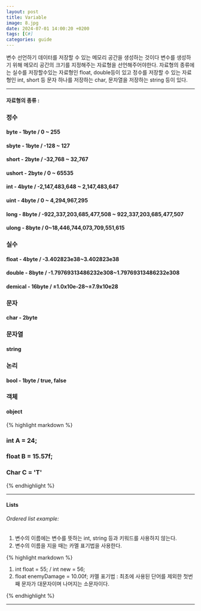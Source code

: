 ```yaml
---
layout: post
title: Variable
image: 8.jpg
date: 2024-07-01 14:00:20 +0200
tags: [C#]
categories: guide
---
```

변수 선언하기
데이터를 저장할 수 있는 메모리 공간을 생성하는 것이다
변수를 생성하기 위해 메모리 공간의 크기를 지정해주는 자료형을 선언해주어야한다.
자료형의 종류에는 실수를 저장할수있는  자료형인 float, double등이 있고 
정수를 저장할 수 있는 자료형인 int, short 등 문자 하나를 저장하는 char, 문자열을 저장하는 string 등이 있다.
***

#### 자료형의 종류 :


### 정수 
#### byte - 1byte / 0 ~ 255
#### sbyte - 1byte / -128 ~ 127
#### short - 2byte / -32,768 ~ 32,767 
#### ushort - 2byte / 0 ~ 65535 
#### int - 4byte / -2,147,483,648 ~ 2,147,483,647 
#### uint - 4byte / 0 ~ 4,294,967,295 
#### long - 8byte / -922,337,203,685,477,508 ~ 922,337,203,685,477,507
#### ulong - 8byte / 0~18,446,744,073,709,551,615
### 실수 
#### float - 4byte / -3.402823e38~3.402823e38
#### double - 8byte / -1.79769313486232e308~1.79769313486232e308 
#### demical - 16byte / ±1.0x10e-28~±7.9x10e28 
### 문자 
#### char - 2byte
### 문자열
#### string 
### 논리
#### bool - 1byte / true, false
### 객체 
#### object



{% highlight markdown %}
### int A = 24;
### float B = 15.57f;
### Char C = 'T'
{% endhighlight %}

***

#### Lists

###### Ordered list example:

1. 변수의 이름에는 변수를 뜻하는 int, string 등과 키워드를 사용하지 않는다.
2. 변수의 이름을 지을 때는 카멜 표기법을 사용한다.

{% highlight markdown %}
1. int float = 55; / int new = 56;
2. float enemyDamage = 10.00f; 
카멜 표기법 : 최초에 사용된 단어를 제외한 첫번째 문자가 대문자이며 나머지는 소문자이다.

{% endhighlight %}

***
